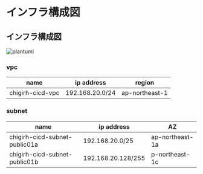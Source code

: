 # インフラ構成図
## インフラ構成図
![plantuml](http://www.plantuml.com/plantuml/proxy?src=https://raw.githubusercontent.com/Future-Csg3/nkaca-training-docs/main/20_RD/10_%E3%82%B7%E3%82%B9%E3%83%86%E3%83%A0%E6%A7%8B%E6%88%90%E5%9B%B3/infra_diagram.puml)

### vpc
| name             | ip address      | region         |
| ---------------- | --------------- | -------------- |
| chigirh-cicd-vpc | 192.168.20.0/24 | ap-northeast-1 |

### subnet
| name                          | ip address         | AZ              |
| ----------------------------- | ------------------ | --------------- |
| chigirh-cicd-subnet-public01a | 192.168.20.0/25    | ap-northeast-1a |
| chigirh-cicd-subnet-public01b | 192.168.20.128/255 | p-northeast-1c  |